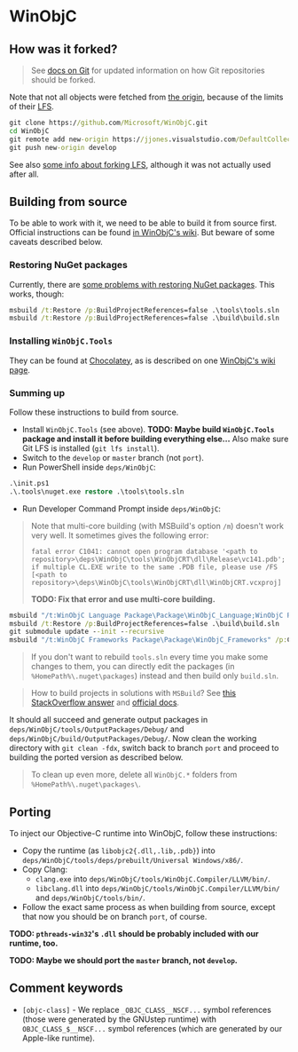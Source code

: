# WinObjC

## How was it forked?

> See [docs on Git](git.md) for updated information on how Git repositories should be forked.

Note that not all objects were fetched from [the origin](https://github.com/Microsoft/WinObjC), because of the limits of their [LFS](https://git-lfs.github.com/).

```cmd
git clone https://github.com/Microsoft/WinObjC.git
cd WinObjC
git remote add new-origin https://jjones.visualstudio.com/DefaultCollection/IPASimulator/_git/WinObjC
git push new-origin develop
```

See also [some info about forking LFS](https://help.github.com/enterprise/2.13/admin/guides/installation/migrating-to-a-different-large-file-storage-server/), although it was not actually used after all.

## Building from source

To be able to work with it, we need to be able to build it from source first.
Official instructions can be found [in WinObjC's wiki](https://github.com/Microsoft/WinObjC/wiki/Building-From-Source).
But beware of some caveats described below.

### Restoring NuGet packages

Currently, there are [some problems with restoring NuGet packages](https://github.com/Microsoft/WinObjC/issues/2877#issuecomment-392991200).
This works, though:

```cmd
msbuild /t:Restore /p:BuildProjectReferences=false .\tools\tools.sln
msbuild /t:Restore /p:BuildProjectReferences=false .\build\build.sln
```

### Installing `WinObjC.Tools`

They can be found at [Chocolatey](https://chocolatey.org), as is described on one [WinObjC's wiki page](https://github.com/Microsoft/WinObjC/wiki/Using-vsimporter).

### Summing up

Follow these instructions to build from source.

- Install `WinObjC.Tools` (see above).
  **TODO: Maybe build `WinObjC.Tools` package and install it before building everything else...**
  Also make sure Git LFS is installed (`git lfs install`).
- Switch to the `develop` or `master` branch (not `port`).
- Run PowerShell inside `deps/WinObjC`:

```ps
.\init.ps1
.\.tools\nuget.exe restore .\tools\tools.sln
```

- Run Developer Command Prompt inside `deps/WinObjC`:

> Note that multi-core building (with MSBuild's option `/m`) doesn't work very well.
> It sometimes gives the following error:
>
> ```
> fatal error C1041: cannot open program database '<path to repository>\deps\WinObjC\tools\WinObjCRT\dll\Release\vc141.pdb'; if multiple CL.EXE write to the same .PDB file, please use /FS [<path to repository>\deps\WinObjC\tools\WinObjCRT\dll\WinObjCRT.vcxproj]
> ```
>
> **TODO: Fix that error and use multi-core building.**

```cmd
msbuild "/t:WinObjC Language Package\Package\WinObjC_Language;WinObjC Packaging Package\Package\WinObjC_Packaging" /p:Configuration=Debug /p:Platform=x86 .\tools\tools.sln
msbuild /t:Restore /p:BuildProjectReferences=false .\build\build.sln
git submodule update --init --recursive
msbuild "/t:WinObjC Frameworks Package\Package\WinObjC_Frameworks" /p:Configuration=Debug /p:Platform=x86 .\build\build.sln
```

> If you don't want to rebuild `tools.sln` every time you make some changes to them, you can directly edit the packages (in `%HomePath%\.nuget\packages`) instead and then build only `build.sln`.

> How to build projects in solutions with `MSBuild`?
> See [this StackOverflow answer](https://stackoverflow.com/a/19534376/9080566) and [official docs](https://docs.microsoft.com/en-us/visualstudio/msbuild/how-to-build-specific-targets-in-solutions-by-using-msbuild-exe).

It should all succeed and generate output packages in `deps/WinObjC/tools/OutputPackages/Debug/` and `deps/WinObjC/build/OutputPackages/Debug/`.
Now clean the working directory with `git clean -fdx`, switch back to branch `port` and proceed to building the ported version as described below.

> To clean up even more, delete all `WinObjC.*` folders from `%HomePath%\.nuget\packages\`.

## Porting

To inject our Objective-C runtime into WinObjC, follow these instructions:

- Copy the runtime (as `libobjc2{.dll,.lib,.pdb}`) into `deps/WinObjC/tools/deps/prebuilt/Universal Windows/x86/`.
- Copy Clang:
  - `clang.exe` into `deps/WinObjC/tools/WinObjC.Compiler/LLVM/bin/`.
  - `libclang.dll` into `deps/WinObjC/tools/WinObjC.Compiler/LLVM/bin/` and `deps/WinObjC/tools/bin/`.
- Follow the exact same process as when building from source, except that now you should be on branch `port`, of course.

**TODO: `pthreads-win32`'s `.dll` should be probably included with our runtime, too.**

**TODO: Maybe we should port the `master` branch, not `develop`.**

## Comment keywords

- `[objc-class]` - We replace `_OBJC_CLASS__NSCF...` symbol references (those were generated by the GNUstep runtime) with `OBJC_CLASS_$__NSCF...` symbol references (which are generated by our Apple-like runtime).

